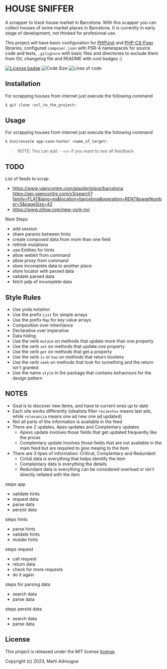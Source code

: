 # HOUSE SNIFFER

A scrapper to track house market in Barcelona. With this scapper you can collect
houses of some market places in Barcelona. It is currently in early stage of
development, not thinked for profesional use.

This project will have basic configuration for [PHPUnit](https://github.com/sebastianbergmann/phpunit) and
[PHP-CS-Fixer](https://github.com/friendsofphp/php-cs-fixer) libraries, configured `composer.json`
with PSR-4 namespaces for source code and tests, `.gitignore` with basic files and directories to exclude them from Git, changelog file
and README with cool  badges :)

[![License badge](https://img.shields.io/badge/license-MIT-brightgreen.svg)](LICENSE.md)
![Code Size](https://img.shields.io/github/languages/code-size/martiadrogue/housesniffer)
![Lines of code](https://img.shields.io/tokei/lines/github/martiadrogue/housesniffer)

## Installation

For scrapping houses from internet  just execute the following command

```bash
$ git clone <url_to_the_project>
```
## Usage

For scrapping houses from internet  just execute the following command

```bash
$ bin/console app:cave-hunter <name_of_target>
```
> NOTE: You can add `--vvv`  if you want to see all feedback

## TODO

List of feeds to scrap

 - https://www.yaencontre.com/alquiler/pisos/barcelona
   https://api.yaencontre.com/v3/search?family=FLAT&lang=es&location=barcelona&operation=RENT&pageNumber=5&pageSize=42
 - https://www.zillow.com/new-york-ny/

Next Steps

 - add session
 - share params between hints
 - create composed data from more than one field
 - rethink mutations
 - use Entities for hints
 - allow webkit from command
 - allow proxy from command
 - store incomplete data to another place
 - store locator with parsed data
 - validate parsed data
 - fetch pdp of incomplete data

## Style Rules

 - Use yoda notation
 - Use the prefix `List` for simple arrays
 - Use the prefix `Map` for key value arrays
 - Composition over inheritance
 - Declarative over imperative
 - Data hiding
 - Use the verb `mutate` on methods that update more than one property
 - Use the verb `set` on methods that update one property
 - Use the verb `get` on methods that get a property
 - Use the verb `is` or `has` on methods that return boolens
 - Use the verb `seek` on methods that look for something and the return isn't granted
 - Use the name `style` in the package that contains behaviours for the design pattern

## NOTES

 - Goal is to discover new items, and have te current ones up to date
 - Each site works differently (idealista filter `recientes` means last ads,
 while `relevancia` means one ad new one ad updated)
 - Not all parts of the information is available in the feed
 - There are 2 updates, Apex updates and Complentary updates
    - Apexs update involves those fields that get updated frequently like the
    prices
    - Complentary update involves those fields that are not available in the
    main feed but are required to give meaing to the item
 - There are 3 tipes of information: Critical, Complentary and Redundant
    - Cirital data is everything that helps identify the item
    - Complentary data is everything the details
    - Redundant data is everything can be considered overload or isn't directly
    reltated with the item

steps app
 - vaildate hints
 - request data
 - parse data
 - persist data

steps hints
 - parse hints
 - validate hints
 - mutate hints

steps request
 - call request
 - return data
 - check for more requests
 - do it again

steps for parsing data
 - search data
 - parse data

steps persist data
 - search data
 - parse data

## License

This project is released under the MIT license [license](LICENSE).

Copyright (c) 2023, Marti Adrougue
